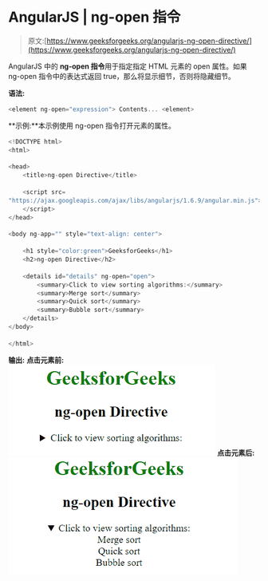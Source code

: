 # AngularJS | ng-open 指令

> 原文:[https://www.geeksforgeeks.org/angularjs-ng-open-directive/](https://www.geeksforgeeks.org/angularjs-ng-open-directive/)

AngularJS 中的 **ng-open 指令**用于指定指定 HTML 元素的 open 属性。如果 ng-open 指令中的表达式返回 true，那么将显示细节，否则将隐藏细节。

**语法:**

```ts
<element ng-open="expression"> Contents... <element>
```

**示例:**本示例使用 ng-open 指令打开元素的属性。

```ts
<!DOCTYPE html>
<html>

<head>
    <title>ng-open Directive</title>

    <script src=
"https://ajax.googleapis.com/ajax/libs/angularjs/1.6.9/angular.min.js">
    </script>
</head>

<body ng-app="" style="text-align: center">

    <h1 style="color:green">GeeksforGeeks</h1>
    <h2>ng-open Directive</h2>                             

    <details id="details" ng-open="open">
        <summary>Click to view sorting algorithms:</summary>
        <summary>Merge sort</summary>
        <summary>Quick sort</summary>
        <summary>Bubble sort</summary>
    </details>
</body>

</html>                    
```

**输出:**
**点击元素前:**
![ngopen](img/90dcd989ac646168813cce64d08b6dc9.png)
**点击元素后:**
![ngopen](img/71743a28e4fdcb4d8dad9d82e07f2969.png)